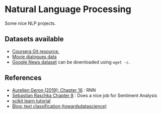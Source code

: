 # Natural Language Processing

Some nice NLP projects.


## Datasets available
* [Coursera Git resource](https://github.com/hse-aml/natural-language-processing)[.](https://github.com/nsanghi/HSE-NLP-Coursera )
* [Movie dialogues data](http://www.cs.cornell.edu/~cristian/Cornell_Movie-Dialogs_Corpus.html)
* [Google News dataset](https://s3.amazonaws.com/dl4j-distribution/GoogleNews-vectors-negative300.bin.gz) can be downloaded using `wget -c`.

## References
* [Aurelien Geron (2019): Chapter 16](https://github.com/ageron/handson-ml2/blob/master/16_nlp_with_rnns_and_attention.ipynb) : RNN
* [Sebastian Raschka Chapter 8](https://github.com/rasbt/python-machine-learning-book-3rd-edition/tree/master/ch08) : Does a nice job for Sentiment Analysis
* [scikit learn tutorial](https://scikit-learn.org/stable/tutorial/text_analytics/working_with_text_data.html)
* [Blog: text classification (towardsdatascience)](https://towardsdatascience.com/text-classification-with-extremely-small-datasets-333d322caee2)


